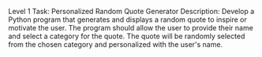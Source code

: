 Level 1 Task: Personalized Random Quote Generator
Description: Develop a Python program that generates and displays a random
quote to inspire or motivate the user. The program should allow the user to
provide their name and select a category for the quote. The quote will be
randomly selected from the chosen category and personalized with the user's
name.
